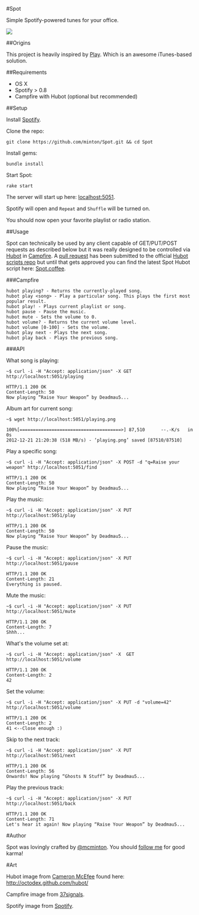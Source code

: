 #Spot

Simple Spotify-powered tunes for your office.

![](https://github.com/minton/Spot/raw/master/resources/Diagram.gif)

##Origins

This project is heavily inspired by [Play](https://github.com/play/play). Which is an awesome iTunes-based solution.

##Requirements

*   OS X
*   Spotify > 0.8
*   Campfire with Hubot (optional but recommended)

##Setup

Install [Spotify](https://www.spotify.com).

Clone the repo:

    git clone https://github.com/minton/Spot.git && cd Spot

Install gems:

    bundle install

Start Spot:

    rake start

The server will start up here: [localhost:5051](http://localhost:5051).

Spotify will open and `Repeat` and `Shuffle` will be turned on.

You should now open your favorite playlist or radio station.

##Usage

Spot can technically be used by any client capable of GET/PUT/POST requests as described below but it was really designed to be controlled via [Hubot](http://hubot.github.com/) in [Campfire](http://campfirenow.com/#videos/tour_video). A [pull request](https://github.com/github/hubot-scripts/pull/656) has been submitted to the official [Hubot scripts repo](https://github.com/github/hubot-scripts) but until that gets approved you can find the latest Spot Hubot script here: [Spot.coffee](https://raw.github.com/minton/hubot-scripts/master/src/scripts/spot.coffee).

###Campfire

    hubot playing? - Returns the currently-played song.
    hubot play <song> - Play a particular song. This plays the first most popular result.
    hubot play! - Plays current playlist or song.
    hubot pause - Pause the music.
    hubot mute - Sets the volume to 0.
    hubot volume? - Returns the current volume level.
    hubot volume [0-100] - Sets the volume.
    hubot play next - Plays the next song.
    hubot play back - Plays the previous song.

###API

What song is playing:

    ~$ curl -i -H "Accept: application/json" -X GET http://localhost:5051/playing
    
    HTTP/1.1 200 OK
    Content-Length: 50
    Now playing “Raise Your Weapon” by Deadmau5...

Album art for current song:

    ~$ wget http://localhost:5051/playing.png
    
    100%[======================================>] 87,510      --.-K/s   in 0s      
    2012-12-21 21:20:38 (518 MB/s) - ‘playing.png’ saved [87510/87510]
    
Play a specific song:

    ~$ curl -i -H "Accept: application/json" -X POST -d "q=Raise your weapon" http://localhost:5051/find
    
    HTTP/1.1 200 OK
    Content-Length: 50
    Now playing “Raise Your Weapon” by Deadmau5...
    
Play the music:

    ~$ curl -i -H "Accept: application/json" -X PUT http://localhost:5051/play
    
    HTTP/1.1 200 OK
    Content-Length: 50
    Now playing “Raise Your Weapon” by Deadmau5...

Pause the music:

    ~$ curl -i -H "Accept: application/json" -X PUT http://localhost:5051/pause
    
    HTTP/1.1 200 OK
    Content-Length: 21
    Everything is paused.

Mute the music:

    ~$ curl -i -H "Accept: application/json" -X PUT http://localhost:5051/mute
    
    HTTP/1.1 200 OK
    Content-Length: 7
    Shhh...
    
What's the volume set at:

    ~$ curl -i -H "Accept: application/json" -X  GET http://localhost:5051/volume
    
    HTTP/1.1 200 OK
    Content-Length: 2
    42
    
Set the volume:

    ~$ curl -i -H "Accept: application/json" -X PUT -d "volume=42" http://localhost:5051/volume
    
    HTTP/1.1 200 OK
    Content-Length: 2
    41 <--Close enough :)
    
Skip to the next track:

    ~$ curl -i -H "Accept: application/json" -X PUT http://localhost:5051/next
    
    HTTP/1.1 200 OK
    Content-Length: 56
    Onwards! Now playing “Ghosts N Stuff” by Deadmau5...

Play the previous track:

    ~$ curl -i -H "Accept: application/json" -X PUT http://localhost:5051/back
    
    HTTP/1.1 200 OK
    Content-Length: 71
    Let's hear it again! Now playing “Raise Your Weapon” by Deadmau5...
    
#Author

Spot was lovingly crafted by [@mcminton](https://twitter.com/mcminton). You should [follow me](https://twitter.com/intent/follow?screen_name=mcminton) for good karma!

#Art

Hubot image from [Cameron McEfee](https://github.com/cameronmcefee) found here: http://octodex.github.com/hubot/

Campfire image from [37signals](http://37signals.com/).

Spotify image from [Spotify](http://spotify.com/).

    
